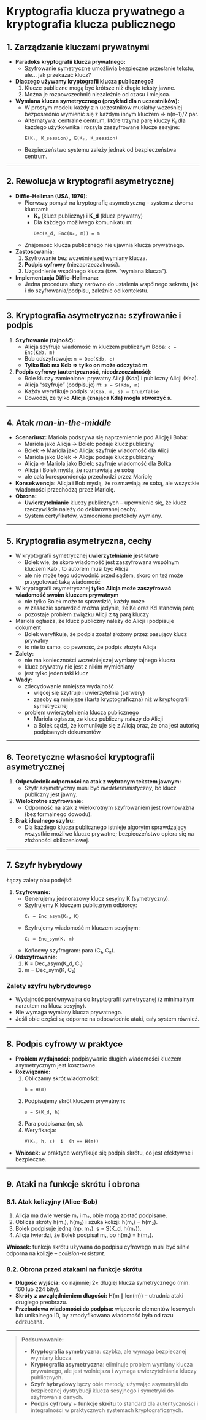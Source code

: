 # Kryptografia klucza prywatnego a kryptografia klucza publicznego

## 1. Zarządzanie kluczami prywatnymi  
- **Paradoks kryptografii klucza prywatnego:**  
  - Szyfrowanie symetryczne umożliwia bezpieczne przesłanie tekstu, ale… jak przekazać klucz?  
- **Dlaczego używamy kryptografii klucza publicznego?**  
  1. Klucze publiczne mogą być krótsze niż długie teksty jawne.  
  2. Można je rozpowszechnić niezależnie od czasu i miejsca.  
- **Wymiana klucza symetrycznego (przykład dla n uczestników):**  
  - W prostym modelu każdy z n uczestników musiałby wcześniej bezpośrednio wymienić się z każdym innym kluczem ⇒ n(n–1)/2 par.  
  - Alternatywa: centralne centrum, które trzyma parę kluczy Kᵢ dla każdego użytkownika i rozsyła zaszyfrowane klucze sesyjne:  
    ```
    E(Kᵢ, K_session), E(Kⱼ, K_session)
    ```  
  - Bezpieczeństwo systemu zależy jednak od bezpieczeństwa centrum.

---

## 2. Rewolucja w kryptografii asymetrycznej  
- **Diffie–Hellman (USA, 1976):**  
  - Pierwszy pomysł na kryptografię asymetryczną – system z dwoma kluczami:  
    - **Kₑ** (klucz publiczny) i **K_d** (klucz prywatny)  
    - Dla każdego możliwego komunikatu m:  
      ```  
      Dec(K_d, Enc(Kₑ, m)) = m  
      ```  
  - Znajomość klucza publicznego nie ujawnia klucza prywatnego.  
- **Zastosowania:**  
  1. Szyfrowanie bez wcześniejszej wymiany klucza.  
  2. **Podpis cyfrowy** (niezaprzeczalność).  
  3. Uzgodnienie wspólnego klucza (tzw. “wymiana klucza”).  
- **Implementacja Diffie–Hellmana:**  
  - Jedna procedura służy zarówno do ustalenia wspólnego sekretu, jak i do szyfrowania/podpisu, zależnie od kontekstu.

---

## 3. Kryptografia asymetryczna: szyfrowanie i podpis  
1. **Szyfrowanie (tajność):**  
   - Alicja szyfruje wiadomość m kluczem publicznym Boba: `c = Enc(Keb, m)`
   - Bob odszyfrowuje: `m = Dec(Kdb, c)`
   - **Tylko Bob ma Kdb ⇒ tylko on może odczytać m**.
2. **Podpis cyfrowy (autentyczność, nieodrzeczalność):**  
   - Role kluczy zamienione: prywatny Alicji (Kda) i publiczny Alicji (Kea).  
   - Alicja “szyfruje” (podpisuje) m: `s = S(Kda, m)`
   - Każdy weryfikuje podpis: `V(Kea, m, s) ⇒ true/false`
   - Dowodzi, że tylko **Alicja (znająca Kda) mogła stworzyć s**.

---

## 4. Atak _man-in-the-middle_  
- **Scenariusz:** Mariola podszywa się naprzemiennie pod Alicję i Boba:  
    - Mariola jako Alicja → Bolek: podaje klucz publiczny
    - Bolek → Mariola jako Alicja: szyfruje wiadomość dla Alicji
    - Mariola jako Bolek → Alicja: podaje klucz publiczny
    - Alicja → Mariola jako Bolek: szyfruje wiadomość dla Bolka
    - Alicja i Bolek myślą, że rozmawiają ze sobą
    - ale cała korespondencja przechodzi przez Mariolę  
- **Konsekwencja:** Alicja i Bob myślą, że rozmawiają ze sobą, ale wszystkie wiadomości przechodzą przez Mariolę.  
- **Obrona:**  
  - **Uwierzytelnianie** kluczy publicznych – upewnienie się, że klucz rzeczywiście należy do deklarowanej osoby.  
  - System certyfikatów, wzmocnione protokoły wymiany.

---

## 5. Kryptografia asymetryczna, cechy
- W kryptografii symetrycznej **uwierzytelnianie jest łatwe**
    - Bolek wie, że skoro wiadomość jest zaszyfrowana
    wspólnym kluczem Kab , to autorem musi być Alicja
    - ale nie może tego udowodnić przed sądem, skoro on też
    może przygotować taką wiadomość
- W kryptografii asymetrycznej **tylko Alicja może zaszyfrować wiadomość swoim kluczem prywatnym**
    - nie tylko Bolek może to sprawdzić, każdy może
    - w zasadzie sprawdzić można jedynie, że Ke oraz Kd
    stanowią parę
    - pozostaje problem związku Alicji z tą parą kluczy
- Mariola ogłasza, że klucz publiczny należy do Alicji i podpisuje dokument
    - Bolek weryfikuje, że podpis został złożony przez pasujący klucz prywatny
    - to nie to samo, co pewność, że podpis złożyła Alicja
- **Zalety**:
    - nie ma konieczności wcześniejszej wymiany tajnego klucza
    - klucz prywatny nie jest z nikim wymieniany
    - jest tylko jeden taki klucz
- **Wady**:
    - zdecydowanie mniejsza wydajność
        - więcej się szyfruje i uwierzytelnia (serwery)
        - zasoby są mniejsze (karta kryptograficzna) niż w kryptografii symetrycznej
    - problem uwierzytelnienia klucza publicznego
        - Mariola ogłasza, że klucz publiczny należy do Alicji
        - a Bolek sądzi, że komunikuje się z Alicją oraz, że ona jest autorką podpisanych dokumentów

---

## 6. Teoretyczne własności kryptografii asymetrycznej  
1. **Odpowiednik odporności na atak z wybranym tekstem jawnym:**  
   - Szyfr asymetryczny musi być _niedeterministyczny_, bo klucz publiczny jest jawny.  
2. **Wielokrotne szyfrowanie:**  
   - Odporność na atak z wielokrotnym szyfrowaniem jest równoważna (bez formalnego dowodu).  
3. **Brak idealnego szyfru:**  
   - Dla każdego klucza publicznego istnieje algorytm sprawdzający wszystkie możliwe klucze prywatne; bezpieczeństwo opiera się na złożoności obliczeniowej.

---

## 7. Szyfr hybrydowy  
Łączy zalety obu podejść:  
1. **Szyfrowanie:**  
   - Generujemy jednorazowy klucz sesyjny K (symetryczny).  
   - Szyfrujemy K kluczem publicznym odbiorcy:  
     ```
     C₁ = Enc_asym(Kₑ, K)
     ```  
   - Szyfrujemy wiadomość m kluczem sesyjnym:  
     ```
     C₂ = Enc_sym(K, m)
     ```  
   - Końcowy szyfrogram: para (C₁, C₂).  
2. **Odszyfrowanie:**  
   1. K = Dec_asym(K_d, C₁)  
   2. m = Dec_sym(K, C₂)  

### Zalety szyfru hybrydowego  
- Wydajność porównywalna do kryptografii symetrycznej (z minimalnym narzutem na klucz sesyjny).  
- Nie wymaga wymiany klucza prywatnego.  
- Jeśli obie części są odporne na odpowiednie ataki, cały system również.

---

## 8. Podpis cyfrowy w praktyce  
- **Problem wydajności:** podpisywanie długich wiadomości kluczem asymetrycznym jest kosztowne.  
- **Rozwiązanie:**  
  1. Obliczamy skrót wiadomości:  
     ```
     h = H(m)
     ```  
  2. Podpisujemy skrót kluczem prywatnym:  
     ```
     s = S(K_d, h)
     ```  
  3. Para podpisana: ⟨m, s⟩.  
  4. Weryfikacja:  
     ```
     V(Kₑ, h, s)  i  (h == H(m))
     ```  
- **Wniosek:** w praktyce weryfikuje się podpis skrótu, co jest efektywne i bezpieczne.

---

## 9. Ataki na funkcje skrótu i obrona  
### 8.1. Atak kolizyjny (Alice-Bob)  
1. Alicja ma dwie wersje m₁ i m₂, obie mogą zostać podpisane.  
2. Oblicza skróty h(m₁), h(m₂) i szuka kolizji: h(m₁) = h(m₂).  
3. Bolek podpisuje jedną (np. m₂): s = S(K_d, h(m₂)).  
4. Alicja twierdzi, że Bolek podpisał m₁, bo h(m₁) = h(m₂).  

**Wniosek:** funkcja skrótu używana do podpisu cyfrowego musi być silnie odporna na kolizje – _collision-resistant_.

### 8.2. Obrona przed atakami na funkcje skrótu  
- **Długość wyjścia:** co najmniej 2× długiej klucza symetrycznego (min. 160 lub 224 bity).  
- **Skróty z uwzględnieniem długości:** H(m ∥ len(m)) – utrudnia ataki drugiego preobrazu.  
- **Przebudowa wiadomości do podpisu:** włączenie elementów losowych lub unikalnego ID, by zmodyfikowana wiadomość była od razu odrzucana.

---

> **Podsumowanie:**  
> - **Kryptografia symetryczna**: szybka, ale wymaga bezpiecznej wymiany klucza.  
> - **Kryptografia asymetryczna**: eliminuje problem wymiany klucza prywatnego, ale jest wolniejsza i wymaga uwierzytelniania kluczy publicznych.  
> - **Szyfr hybrydowy** łączy obie metody, używając asymetryki do bezpiecznej dystrybucji klucza sesyjnego i symetryki do szyfrowania danych.  
> - **Podpis cyfrowy** + **funkcje skrótu** to standard dla autentyczności i integralności w praktycznych systemach kryptograficznych.  